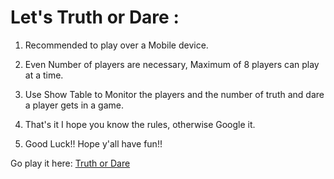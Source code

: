 # Let's Truth or Dare :

1) Recommended to play over a Mobile device.

2) Even Number of players are necessary, Maximum of 8 players can play at a time. 

3) Use Show Table to Monitor the players and the number of truth and dare a player gets in a game. 

4) That's it I hope you know the rules, otherwise Google it.

5) Good Luck!! Hope y'all have fun!!

Go play it here: [Truth or Dare](https://tordare.netlify.app/)